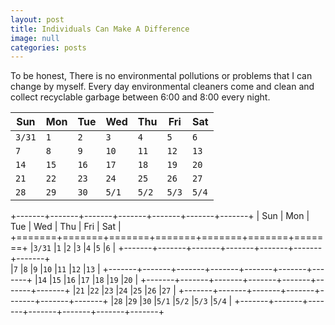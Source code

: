 ```yaml
---
layout: post
title: Individuals Can Make A Difference
image: null
categories: posts
---
```


To be honest, There is no environmental pollutions or problems that I can change by myself.
Every day environmental cleaners come and clean and collect recyclable garbage between 6:00 and 8:00 every night.

|**Sun**   |**Mon**   |**Tue**   |**Wed**   |**Thu**   |**Fri**   |**Sat**   |
|----------|----------|----------|----------|----------|----------|----------|
|`3/31`    |`1`       |`2`       |`3`       |`4`       |`5`       |`6`       |
|`7`       |`8`       |`9`       |`10`      |`11`      |`12`      |`13`      |
|`14`      |`15`      |`16`      |`17`      |`18`      |`19`      |`20`      |
|`21`      |`22`      |`23`      |`24`      |`25`      |`26`      |`27`      |
|`28`      |`29`      |`30`      |`5/1`     |`5/2`     |`5/3`     |`5/4`     |


+-------+-------+-------+-------+-------+-------+-------+
|  Sun  |  Mon  |  Tue  |  Wed  |  Thu  |  Fri  |  Sat  |
+=======+=======+=======+=======+=======+=======+=======+
|`3/31` |`1`    |`2`    |`3`    |`4`    |`5`    |`6`    |
+-------+-------+-------+-------+-------+-------+-------+   
|`7`    |`8`    |`9`    |`10`   |`11`   |`12`   |`13`   |
+-------+-------+-------+-------+-------+-------+-------+
|`14`   |`15`   |`16`   |`17`   |`18`   |`19`   |`20`   |
+-------+-------+-------+-------+-------+-------+-------+
|`21`   |`22`   |`23`   |`24`   |`25`   |`26`   |`27`   |
+-------+-------+-------+-------+-------+-------+-------+
|`28`   |`29`   |`30`   |`5/1`  |`5/2`  |`5/3`  |`5/4`  |
+-------+-------+-------+-------+-------+-------+-------+